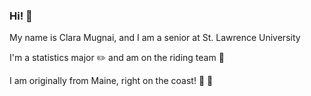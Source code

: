 ### Hi! :wave: 

My name is Clara Mugnai, and I am a senior at St. Lawrence University 

I'm a statistics major :pencil2: and am on the riding team :horse: 

I am originally from Maine, right on the coast! :ocean: :evergreen_tree:

